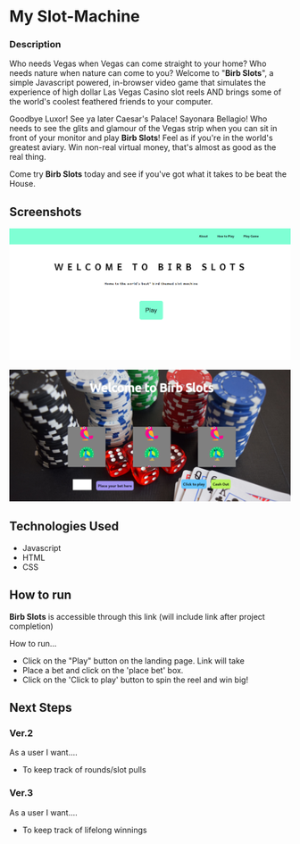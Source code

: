 # My Slot-Machine

### Description

Who needs Vegas when Vegas can come straight to your home? Who needs nature when nature can come to you? Welcome to "**Birb Slots**", a simple Javascript powered, in-browser video game that simulates the experience of high dollar Las Vegas Casino slot reels AND brings some of the world's coolest feathered friends to your computer.

Goodbye Luxor! See ya later Caesar's Palace! Sayonara Bellagio! Who needs to see the glits and glamour of the Vegas strip when you can sit in front of your monitor and play **Birb Slots**! Feel as if you're in the world's greatest aviary. Win non-real virtual money, that's almost as good as the real thing. 

Come try **Birb Slots** today and see if you've got what it takes to be beat the House.


## Screenshots

![Landing Page](sei-project-1-birb-slots-screenshot-landingpage.png)

![Game Page](sei-project-1-birb-slots-screenshot-game-page.png)

## Technologies Used

- Javascript
- HTML
- CSS

## How to run

**Birb Slots** is accessible through this link (will include link after project completion) <br>

How to run... <br>

- Click on the "Play" button on the landing page. Link will take 
- Place a bet and click on the 'place bet' box.
- Click on the 'Click to play' button to spin the reel and win big!


## Next Steps

### Ver.2

As a user I want....

- To keep track of rounds/slot pulls


### Ver.3

As a user I want....

- To keep track of lifelong winnings


